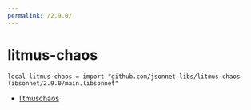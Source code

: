```yaml
---
permalink: /2.9.0/
---
```


# litmus-chaos

```jsonnet
local litmus-chaos = import "github.com/jsonnet-libs/litmus-chaos-libsonnet/2.9.0/main.libsonnet"
```



* [litmuschaos](litmuschaos/index.md)